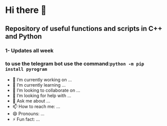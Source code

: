 # Hi there 👋
## Repository of useful functions and scripts in C++ and Python
### 1- Updates all week
### to use the telegram bot use the command:`python -m pip install pyrogram`
- 🔭 I’m currently working on ...
- 🌱 I’m currently learning ...
- 👯 I’m looking to collaborate on ...
- 🤔 I’m looking for help with ...
- 💬 Ask me about ...
- 📫 How to reach me: ...
- 😄 Pronouns: ...
- ⚡ Fun fact: ...

